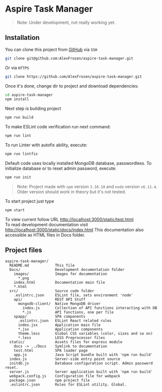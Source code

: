 # Aspire Task Manager
>Note: Under development, not really working yet.

## Installation

You can clone this project from [GitHub](https://github.com/AlexFrozen/aspire-task-manager) via `SSH`
```sh
git clone git@github.com:AlexFrozen/aspire-task-manager.git
```
Or via `HTTPS`
```sh
git clone https://github.com/AlexFrozen/aspire-task-manager.git
```
Once it's done, change dir to project and download dependencies:
```sh
cd aspire-task-manager
npm install
```
Next step is building project
```sh
npm run build
```
To make ESLint code verification run next command:
```sh
npm run lint
```
To run Linter with autofix ability, execute:
```sh
npm run lintfix
```
Default code uses locally installed MongoDB database, passwordless.
To initialize database or to reset admin password, execute:
```sh
npm run init
```
>Note: Project made with `npm` version `3.10.10` and `node` version `v6.11.4`. Older version should work in theory but it's not tested.

To start project just type
```sh
npm start
```
To view current follow URL [http://localhost:3000/static/test.html](http://localhost:3000/static/test.html)<br>
To read development documentation visit [http://localhost:3000/static/docs/index.html](http://localhost:3000/static/docs/index.html)
This documentation also accessible as HTML files in Docs folder.
## Project files

```
aspire-task-manager/
  README.md            This file
  Docs/                Development documentation folder
    images/            Images for documentation
      *.png
    index.html         Documentation main file
    *.html
  src/                 Source code folder
    .eslintrc.json     ESLint file, sets environment 'node'
    api/               REST API Stuff
      mongodb-client/  Native MongoDB driver
        index.js       Collection of API functions interacting with DB
        *.js           API functions, one per file
    spapp/             SPA components
      .eslintrc.json   ESLint React related rules
      index.jsx        Application main file
      *.jsx            Application components
      theme.less       Global CSS variables (color, sizes and so on)
      *.less           LESS Preprocessor files
  static/              Assets files for express module
    docs -> ../Docs    Symlink to documentation
    test.html          SPA loader page
    app.js             Java Script bundle built with 'npm run build'
  index.js             Server-side entry point source
  initdb.js            Database configuration script. Admin password reset.
  server.js            Server application built with 'npm run build'
  webpack.config.js    Configuration file for webpack
  package.json         npm project file
  .eslintrc.json       Rules for ESLint utility. Global.
```
